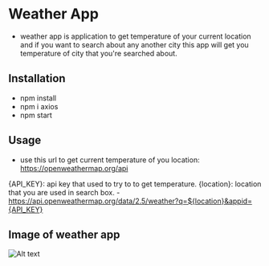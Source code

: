 # Weather App

- weather app is application to get temperature of your current location and if you want to search about any another city this app will get you temperature of city that you're searched about.

## Installation

- npm install
- npm i axios
- npm start

## Usage

- use this url to get current temperature of you location: https://openweathermap.org/api

{API_KEY}: api key that used to try to to get temperature.
{location}: location that you are used in search box. -https://api.openweathermap.org/data/2.5/weather?q=${location}&appid={API_KEY}

## Image of weather app

![Alt text](src/assets/to/main.png?raw=true "Title")
